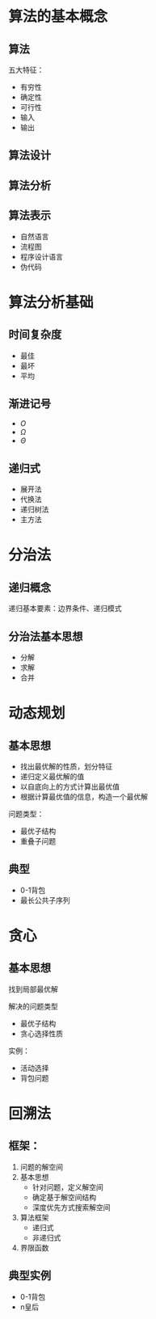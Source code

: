 # 算法的基本概念
## 算法
五大特征：
 - 有穷性
 - 确定性
 - 可行性
 - 输入
 - 输出

## 算法设计

## 算法分析

## 算法表示
- 自然语言
- 流程图
- 程序设计语言
- 伪代码

# 算法分析基础
## 时间复杂度
- 最佳
- 最坏
- 平均

## 渐进记号
- *O*
- *Ω*
- *Θ*

## 递归式
- 展开法
- 代换法
- 递归树法
- 主方法

# 分治法
## 递归概念
递归基本要素：边界条件、递归模式
## 分治法基本思想
- 分解
- 求解
- 合并

# 动态规划
## 基本思想
- 找出最优解的性质，划分特征
- 递归定义最优解的值
- 以自底向上的方式计算出最优值
- 根据计算最优值的信息，构造一个最优解

问题类型：
- 最优子结构
- 重叠子问题

## 典型
- 0-1背包
- 最长公共子序列

# 贪心
## 基本思想
找到局部最优解

解决的问题类型
- 最优子结构
- 贪心选择性质

实例：
- 活动选择
- 背包问题

# 回溯法
## 框架：
1. 问题的解空间
2. 基本思想
   - 针对问题，定义解空间
   - 确定基于解空间结构
   - 深度优先方式搜索解空间
3. 算法框架
   - 递归式
   - 非递归式
4. 界限函数

## 典型实例
- 0-1背包
- n皇后